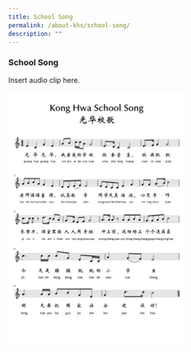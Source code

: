 ```yaml
---
title: School Song
permalink: /about-khs/school-song/
description: ""
---
```

### School Song

Insert audio clip here.

<img src="/images/khssong.png" style="width:70%">